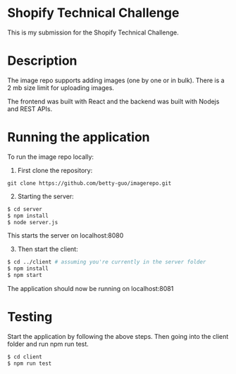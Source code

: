 # Shopify Technical Challenge

This is my submission for the Shopify Technical Challenge.

# Description

The image repo supports adding images (one by one or in bulk). There is a 2 mb size limit for uploading images. 

The frontend was built with React and the backend was built with Nodejs and REST APIs. 

# Running the application

To run the image repo locally:
1. First clone the repository:

```git clone https://github.com/betty-guo/imagerepo.git```

2. Starting the server:
```bash
$ cd server
$ npm install
$ node server.js
```
This starts the server on localhost:8080

3. Then start the client:
```bash
$ cd ../client # assuming you're currently in the server folder
$ npm install
$ npm start
```

The application should now be running on localhost:8081

# Testing

Start the application by following the above steps.
Then going into the client folder and run npm run test.

```bash
$ cd client
$ npm run test
```
